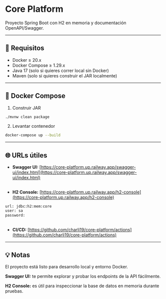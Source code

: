 # Core Platform

Proyecto Spring Boot con H2 en memoria y documentación OpenAPI/Swagger.

---

## 🚀 Requisitos

- Docker ≥ 20.x
- Docker Compose ≥ 1.29.x
- Java 17 (solo si quieres correr local sin Docker)
- Maven (solo si quieres construir el JAR localmente)

---

## 🐳 Docker Compose

1. Construir JAR

```bash
./mvnw clean package
````
2. Levantar contenedor
```bash
docker-compose up --build
```
---

## 🌐 URLs útiles

- **Swagger UI:** [https://core-platform.up.railway.app/swagger-ui/index.html](https://core-platform.up.railway.app/swagger-ui/index.html)
##
- **H2 Console:** [https://core-platform.up.railway.app/h2-console](https://core-platform.up.railway.app/h2-console)
```bash
url: jdbc:h2:mem:core
user: sa
password:
```
##
- **CI/CD:** [https://github.com/charli19/core-platform/actions](https://github.com/charli19/core-platform/actions)

---

## 💡 Notas

El proyecto está listo para desarrollo local y entorno Docker.

**Swagger UI:** te permite explorar y probar los endpoints de la API fácilmente.

**H2 Console:** es útil para inspeccionar la base de datos en memoria durante pruebas.